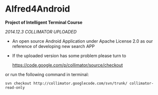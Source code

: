 Alfred4Android
==============

**Project of Intelligent Terminal Course**


*2014.12.3 COLLIMATOR UPLOADED*

 - An open source Android Application under Apache License 2.0 as our reference of developing new search APP
 
 - If the uploaded version has some problem please turn to
      

	https://code.google.com/p/collimator/source/checkout
     
    
 or run the following command in terminal:
     
     
	svn checkout http://collimator.googlecode.com/svn/trunk/ collimator-read-only
     
    
     
